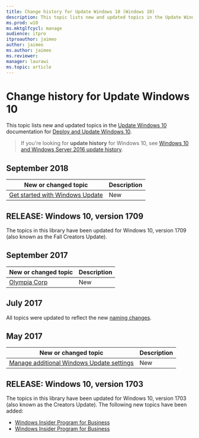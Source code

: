 ```yaml
---
title: Change history for Update Windows 10 (Windows 10)
description: This topic lists new and updated topics in the Update Windows 10 documentation for Windows 10 and Windows 10 Mobile.
ms.prod: w10
ms.mktglfcycl: manage
audience: itpro
itproauthor: jaimeo
author: jaimeo
ms.author: jaimeo
ms.reviewer:
manager: laurawi
ms.topic: article
---
```


# Change history for Update Windows 10

This topic lists new and updated topics in the [Update Windows 10](index.md) documentation for [Deploy and Update Windows 10](https://docs.microsoft.com/windows/deployment).

>If you're looking for **update history** for Windows 10, see [Windows 10 and Windows Server 2016 update history](https://support.microsoft.com/help/12387/windows-10-update-history).

## September 2018

| New or changed topic | Description |
| --- | --- |
| [Get started with Windows Update](windows-update-overview.md) | New |


## RELEASE: Windows 10, version 1709

The topics in this library have been updated for Windows 10, version 1709 (also known as the Fall Creators Update).

## September 2017

| New or changed topic | Description |
| --- | --- |
| [Olympia Corp](olympia/olympia-enrollment-guidelines.md) | New |

## July 2017

All topics were updated to reflect the new [naming changes](waas-overview.md#naming-changes).

## May 2017

| New or changed topic | Description |
| --- | --- |
| [Manage additional Windows Update settings](waas-wu-settings.md) | New |

## RELEASE: Windows 10, version 1703

The topics in this library have been updated for Windows 10, version 1703 (also known as the Creators Update). The following new topics have been added:
* [Windows Insider Program for Business](https://docs.microsoft.com/windows-insider/at-work-pro/wip-4-biz-get-started)
* [Windows Insider Program for Business](https://docs.microsoft.com/windows-insider/at-work-pro/wip-4-biz-register)
